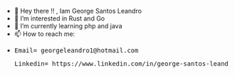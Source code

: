 - 👋 Hey there !! , Iam  George Santos Leandro
- 👀 I’m interested in Rust and Go
- 🌱 I’m currently learning php and java
- 📫 How to reach me: <br>
- <pre>Email= georgeleandro1@hotmail.com </pre>
  <pre>Linkedin= https://www.linkedin.com/in/george-santos-leandro-b021921b3</pre>
